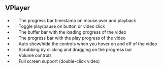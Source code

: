 ## VPlayer

* <img src="http://i.imgur.com/a8vMYZ2.png" width="16" height="16"> The progress bar timestamp on mouse over and playback
* <img src="http://i.imgur.com/a8vMYZ2.png" width="16" height="16"> Toggle play/pause on button or video click
* <img src="http://i.imgur.com/a8vMYZ2.png" width="16" height="16"> The buffer bar with the loading progress of the video
* <img src="http://i.imgur.com/a8vMYZ2.png" width="16" height="16"> The progress bar with the play progress of the video
* <img src="http://i.imgur.com/a8vMYZ2.png" width="16" height="16"> Auto show/hide the controls when you hover on and off of the video
* <img src="http://i.imgur.com/a8vMYZ2.png" width="16" height="16"> Scrubbing by clicking and dragging on the progress bar
* <img src="http://i.imgur.com/a8vMYZ2.png" width="16" height="16"> Volume controls
* <img src="http://i.imgur.com/a8vMYZ2.png" width="16" height="16"> Full screen support (double-click video)
